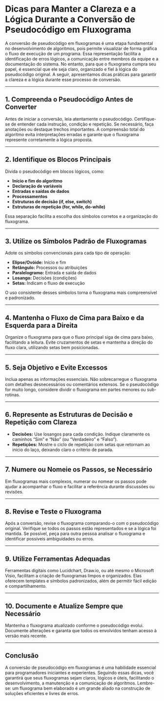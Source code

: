 # Dicas para Manter a Clareza e a Lógica Durante a Conversão de Pseudocódigo em Fluxograma

A conversão de pseudocódigo em fluxogramas é uma etapa fundamental no desenvolvimento de algoritmos, pois permite visualizar de forma gráfica o fluxo de execução de um programa. Essa representação facilita a identificação de erros lógicos, a comunicação entre membros da equipe e a documentação do sistema. No entanto, para que o fluxograma cumpra seu papel, é essencial que ele seja claro, organizado e fiel à lógica do pseudocódigo original. A seguir, apresentamos dicas práticas para garantir a clareza e a lógica durante esse processo de conversão.

---

## 1. **Compreenda o Pseudocódigo Antes de Converter**

Antes de iniciar a conversão, leia atentamente o pseudocódigo. Certifique-se de entender cada instrução, condição e repetição. Se necessário, faça anotações ou destaque trechos importantes. A compreensão total do algoritmo evita interpretações erradas e garante que o fluxograma represente corretamente a lógica proposta.

---

## 2. **Identifique os Blocos Principais**

Divida o pseudocódigo em blocos lógicos, como:

- **Início e fim do algoritmo**
- **Declaração de variáveis**
- **Entradas e saídas de dados**
- **Processamentos**
- **Estruturas de decisão (if, else, switch)**
- **Estruturas de repetição (for, while, do-while)**

Essa separação facilita a escolha dos símbolos corretos e a organização do fluxograma.

---

## 3. **Utilize os Símbolos Padrão de Fluxogramas**

Adote os símbolos convencionais para cada tipo de operação:

- **Elipse/Ovóide:** Início e fim
- **Retângulo:** Processos ou atribuições
- **Paralelogramo:** Entrada e saída de dados
- **Losango:** Decisões (condições)
- **Setas:** Indicam o fluxo de execução

O uso consistente desses símbolos torna o fluxograma mais compreensível e padronizado.

---

## 4. **Mantenha o Fluxo de Cima para Baixo e da Esquerda para a Direita**

Organize o fluxograma para que o fluxo principal siga de cima para baixo, facilitando a leitura. Evite cruzamentos de setas e mantenha a direção do fluxo clara, utilizando setas bem posicionadas.

---

## 5. **Seja Objetivo e Evite Excessos**

Inclua apenas as informações essenciais. Não sobrecarregue o fluxograma com detalhes desnecessários ou comentários extensos. Se o pseudocódigo for muito longo, considere dividir o fluxograma em partes menores ou sub-rotinas.

---

## 6. **Represente as Estruturas de Decisão e Repetição com Clareza**

- **Decisões:** Use losangos para cada condição. Indique claramente os caminhos “Sim” e “Não” (ou “Verdadeiro” e “Falso”).
- **Repetições:** Mostre o ciclo de repetição com setas que retornam ao início do laço, deixando claro o critério de parada.

---

## 7. **Numere ou Nomeie os Passos, se Necessário**

Em fluxogramas mais complexos, numerar ou nomear os passos pode ajudar a acompanhar o fluxo e facilitar a referência durante discussões ou revisões.

---

## 8. **Revise e Teste o Fluxograma**

Após a conversão, revise o fluxograma comparando-o com o pseudocódigo original. Verifique se todos os passos estão representados e se a lógica foi mantida. Se possível, peça para outra pessoa analisar o fluxograma e identificar possíveis ambiguidades ou erros.

---

## 9. **Utilize Ferramentas Adequadas**

Ferramentas digitais como Lucidchart, Draw.io, ou até mesmo o Microsoft Visio, facilitam a criação de fluxogramas limpos e organizados. Elas oferecem templates e símbolos padronizados, além de permitir fácil edição e compartilhamento.

---

## 10. **Documente e Atualize Sempre que Necessário**

Mantenha o fluxograma atualizado conforme o pseudocódigo evolui. Documente alterações e garanta que todos os envolvidos tenham acesso à versão mais recente.

---

## **Conclusão**

A conversão de pseudocódigo em fluxogramas é uma habilidade essencial para programadores iniciantes e experientes. Seguindo essas dicas, você garantirá que seus fluxogramas sejam claros, lógicos e úteis, facilitando o desenvolvimento, a manutenção e a comunicação de algoritmos. Lembre-se: um fluxograma bem elaborado é um grande aliado na construção de soluções eficientes e livres de erros.
